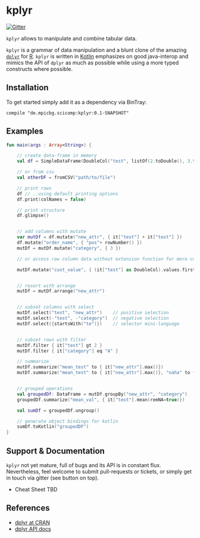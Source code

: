 # kplyr

[![Gitter](https://badges.gitter.im/holgerbrandl/kplyr.svg)](https://gitter.im/holgerbrandl/kplyr?utm_source=badge&utm_medium=badge&utm_campaign=pr-badge)

`kplyr` allows to manipulate and combine tabular data.

`kplyr` is a grammar of data manipulation and a blunt clone of the amazing [`dplyr`](https://github.com/hadley/dplyr) for [R](https://www.r-project.org/). `kplyr` is written in [Kotlin](https://kotlinlang.org/) emphasizes on good java-interop and mimics the API of `dplyr` as much as possible while using a more typed constructs where possible.

Installation
------------

To get started simply add it as a dependency via BinTray:
```
compile "de.mpicbg.scicomp:kplyr:0.1-SNAPSHOT"
```




Examples
--------

```kotlin
fun main(args : Array<String>) {

    // create data-frame in memory
    val df = SimpleDataFrame(DoubleCol("test", listOf(2.toDouble(), 3.toDouble(), 1.toDouble())))

    // or from csv
    val otherDF = fromCSV("path/to/file")

    // print rows
    df // ..using default printing options
    df.print(colNames = false)

    // print structure
    df.glimpse()


    // add columns with mutate
    var mutDf = df.mutate("new_attr", { it["test"] + it["test"] })
    df.mutate("order_name", { "pos"+ rowNumber() })
    mutDf = mutDf.mutate("category", { 3 })

    // or access raw column data without extension function for more custom operations

    mutDf.mutate("cust_value", { (it["test"] as DoubleCol).values.first() })


    // resort with arrange
    mutDf = mutDf.arrange("new_attr")


    // subset columns with select
    mutDf.select("test", "new_attr")    // positive selection
    mutDf.select(-"test", -"category")  // negative selection
    mutDf.select({startsWith("te")})    // selector mini-language


    // subset rows with filter
    mutDf.filter { it["test"] gt 2 }
    mutDf.filter { it["category"] eq "A" }

    // summarize
    mutDf.summarize("mean_test" to { it["new_attr"].max()})
    mutDf.summarize("mean_test" to { it["new_attr"].max()}, "naha" to { it["new_attr"].max()}).print()


    // grouped operations
    val groupedDf: DataFrame = mutDf.groupBy("new_attr", "category")
    groupedDf.summarize("mean_val", { it["test"].mean(remNA=true)})

    val sumDf = groupedDf.ungroup()

    // generate object bindings for kotlin
    sumDf.toKotlin("groupedDF")
}

```

Support & Documentation
----------------------

`kplyr` not yet mature, full of bugs and its API is in constant flux. Nevertheless, feel welcome to submit pull-requests or tickets, or simply get in touch via gitter (see button on top).

* Cheat Sheet TBD


References
----------

* [dplyr at CRAN](https://cran.r-project.org/web/packages/dplyr/index.html)
* [dplyr API docs](http://www.rdocumentation.org/packages/dplyr/functions/dplyr)